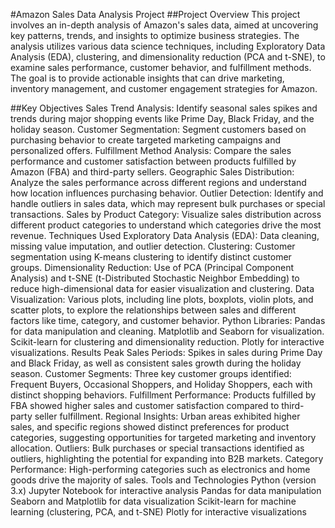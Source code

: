 #Amazon Sales Data Analysis Project
##Project Overview
This project involves an in-depth analysis of Amazon's sales data, aimed at uncovering key patterns, trends, and insights to optimize business strategies. The analysis utilizes various data science techniques, including Exploratory Data Analysis (EDA), clustering, and dimensionality reduction (PCA and t-SNE), to examine sales performance, customer behavior, and fulfillment methods. The goal is to provide actionable insights that can drive marketing, inventory management, and customer engagement strategies for Amazon.

##Key Objectives
Sales Trend Analysis: Identify seasonal sales spikes and trends during major shopping events like Prime Day, Black Friday, and the holiday season.
Customer Segmentation: Segment customers based on purchasing behavior to create targeted marketing campaigns and personalized offers.
Fulfillment Method Analysis: Compare the sales performance and customer satisfaction between products fulfilled by Amazon (FBA) and third-party sellers.
Geographic Sales Distribution: Analyze the sales performance across different regions and understand how location influences purchasing behavior.
Outlier Detection: Identify and handle outliers in sales data, which may represent bulk purchases or special transactions.
Sales by Product Category: Visualize sales distribution across different product categories to understand which categories drive the most revenue.
Techniques Used
Exploratory Data Analysis (EDA): Data cleaning, missing value imputation, and outlier detection.
Clustering: Customer segmentation using K-means clustering to identify distinct customer groups.
Dimensionality Reduction: Use of PCA (Principal Component Analysis) and t-SNE (t-Distributed Stochastic Neighbor Embedding) to reduce high-dimensional data for easier visualization and clustering.
Data Visualization: Various plots, including line plots, boxplots, violin plots, and scatter plots, to explore the relationships between sales and different factors like time, category, and customer behavior.
Python Libraries:
Pandas for data manipulation and cleaning.
Matplotlib and Seaborn for visualization.
Scikit-learn for clustering and dimensionality reduction.
Plotly for interactive visualizations.
Results
Peak Sales Periods: Spikes in sales during Prime Day and Black Friday, as well as consistent sales growth during the holiday season.
Customer Segments: Three key customer groups identified: Frequent Buyers, Occasional Shoppers, and Holiday Shoppers, each with distinct shopping behaviors.
Fulfillment Performance: Products fulfilled by FBA showed higher sales and customer satisfaction compared to third-party seller fulfillment.
Regional Insights: Urban areas exhibited higher sales, and specific regions showed distinct preferences for product categories, suggesting opportunities for targeted marketing and inventory allocation.
Outliers: Bulk purchases or special transactions identified as outliers, highlighting the potential for expanding into B2B markets.
Category Performance: High-performing categories such as electronics and home goods drive the majority of sales.
Tools and Technologies
Python (version 3.x)
Jupyter Notebook for interactive analysis
Pandas for data manipulation
Seaborn and Matplotlib for data visualization
Scikit-learn for machine learning (clustering, PCA, and t-SNE)
Plotly for interactive visualizations
